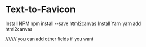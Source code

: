 # Text-to-Favicon

Install NPM
npm install --save html2canvas
Install Yarn
yarn add html2canvas

///////
you can add other fields if you want
